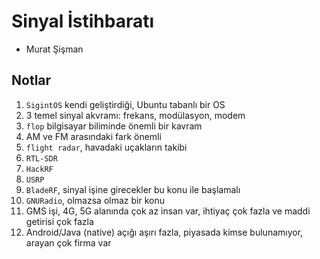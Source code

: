 # Sinyal İstihbaratı

* Murat Şişman

## Notlar

1. `SigintOS` kendi geliştirdiği, Ubuntu tabanlı bir OS
2. 3 temel sinyal akvramı: frekans, modülasyon, modem
3. `flop` bilgisayar biliminde önemli bir kavram
4. AM ve FM arasındaki fark önemli
5. `flight radar`, havadaki uçakların takibi
6. `RTL-SDR`
7. `HackRF`
8. `USRP`
9. `BladeRF`, sinyal işine girecekler bu konu ile başlamalı
10. `GNURadio`, olmazsa olmaz bir konu
11. GMS işi, 4G, 5G alanında çok az insan var, ihtiyaç çok fazla ve maddi getirisi çok fazla
12. Android/Java (native) açığı aşırı fazla, piyasada kimse bulunamıyor, arayan çok firma var